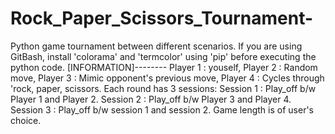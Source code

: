 # Rock_Paper_Scissors_Tournament-
Python game tournament between different scenarios.
If you are using GitBash, install 'colorama' and 'termcolor' using 'pip' before executing the python code.
[INFORMATION]--------
Player 1 : youself,
Player 2 : Random move,
Player 3 : Mimic opponent's previous move,
Player 4 : Cycles through 'rock, paper, scissors.
Each round has 3 sessions:
Session 1 : Play_off b/w Player 1 and Player 2.
Session 2 : Play_off b/w Player 3 and Player 4.
Session 3 : Play_off b/w session 1 and session 2.
Game length is of user's choice.
